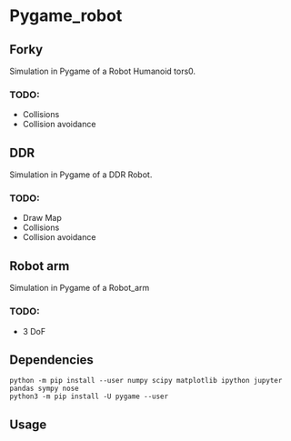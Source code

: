 # Pygame_robot

## Forky
Simulation in Pygame of a Robot Humanoid tors0.

### TODO:
* Collisions
* Collision avoidance

## DDR
Simulation in Pygame of a DDR Robot.

### TODO:
* Draw Map
* Collisions
* Collision avoidance

## Robot arm
Simulation in Pygame of a Robot_arm

### TODO:
* 3 DoF

## Dependencies
```
python -m pip install --user numpy scipy matplotlib ipython jupyter pandas sympy nose
python3 -m pip install -U pygame --user
```
## Usage
